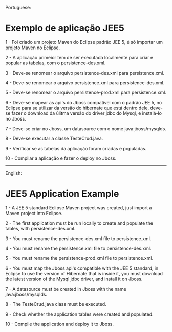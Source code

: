 
Portuguese:
# Exemplo de aplicação JEE5

1 - Foi criado um projeto Maven do Eclipse padrão JEE 5, é só importar um projeto Maven no Eclipse.

2 - A aplicação primeior tem de ser executada localmente para criar e popular as tabelas, com o persistence-des.xml. 

3 - Deve-se renomear o arquivo persistence-des.xml para persistence.xml.

4 - Deve-se renomear o arquivo persistence.xml para persistence-des.xml.

5 - Deve-se renomear o arquivo persistence-prod.xml para persistence.xml.

6 - Deve-se mapear as api's do Jboss compatível com o padrão JEE 5, no Eclipse para se utilizar da versão do hibernate que está dentro dele, deve-se fazer o download da úlitma versão do driver jdbc do Mysql, e instalá-lo no Jboss.

7 - Deve-se criar no Jboss, um datasource com o nome java:jboss/mysqlds.

8 - Deve-se executar a classe TesteCrud.java.

9 - Verificar se as tabelas da aplicação foram criadas e populadas. 

10 - Compilar a aplicação e fazer o deploy no Jboss.
__________________________________________________________________________________________________________________________________________________________________________________________________

English:
# JEE5 Application Example

1 - A JEE 5 standard Eclipse Maven project was created, just import a Maven project into Eclipse.

2 - The first application must be run locally to create and populate the tables, with persistence-des.xml.

3 - You must rename the persistence-des.xml file to persistence.xml.

4 - You must rename the persistence.xml file to persistence-des.xml.

5 - You must rename the persistence-prod.xml file to persistence.xml.

6 - You must map the Jboss api's compatible with the JEE 5 standard, in Eclipse to use the version of Hibernate that is inside it, you must download the latest version of the Mysql jdbc driver, and install it on Jboss.

7 - A datasource must be created in Jboss with the name java:jboss/mysqlds.

8 - The TesteCrud.java class must be executed.

9 - Check whether the application tables were created and populated.

10 - Compile the application and deploy it to Jboss.
